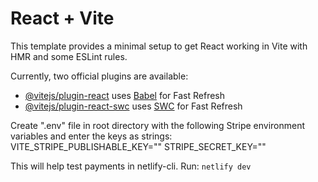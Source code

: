 # React + Vite

This template provides a minimal setup to get React working in Vite with HMR and some ESLint rules.

Currently, two official plugins are available:

- [@vitejs/plugin-react](https://github.com/vitejs/vite-plugin-react/blob/main/packages/plugin-react/README.md) uses [Babel](https://babeljs.io/) for Fast Refresh
- [@vitejs/plugin-react-swc](https://github.com/vitejs/vite-plugin-react-swc) uses [SWC](https://swc.rs/) for Fast Refresh


Create ".env" file in root directory with the following Stripe environment variables and enter the keys as strings:
VITE_STRIPE_PUBLISHABLE_KEY=""
STRIPE_SECRET_KEY=""

This will help test payments in netlify-cli.
Run: `netlify dev`
